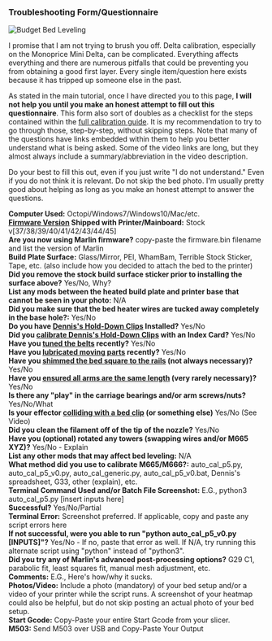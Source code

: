 ### Troubleshooting Form/Questionnaire 

![Budget Bed Leveling](https://cdn.thingiverse.com/assets/1c/90/56/76/f5/featured_preview_81224952_10157946633951407_1884648180813922304_o.jpg)

I promise that I am not trying to brush you off. Delta calibration, especially on the Monoprice Mini Delta, can be complicated. Everything affects everything and there are numerous pitfalls that could be preventing you from obtaining a good first layer. Every single item/question here exists because it has tripped up someone else in the past. <br/>

As stated in the main tutorial, once I have directed you to this page, **I will not help you until you make an honest attempt to fill out this questionnaire**. This form also sort of doubles as a checklist for the steps contained within the [full calibration guide](https://www.reddit.com/r/mpminidelta/comments/bzm1s2/updated_mpmd_calibration_guide_and_faq/). It is my recommendation to try to go through those, step-by-step, without skipping steps. Note that many of the questions have links embedded within them to help you better understand what is being asked. Some of the video links are long, but they almost always include a summary/abbreviation in the video description. <br/>

Do your best to fill this out, even if you just write "I do not understand." Even if you do not think it is relevant. Do not skip the bed photo. I'm usually pretty good about helping as long as you make an honest attempt to answer the questions. <br/>

**Computer Used:** Octopi/Windows7/Windows10/Mac/etc. <br/>
**[Firmware Version](https://www.mpminidelta.com/firmware/firmware_version_check) Shipped with Printer/Mainboard:** Stock v[37/38/39/40/41/42/43/44/45] <br/>
**Are you now using Marlin firmware?** copy-paste the firmware.bin filename and list the version of Marlin <br/>
**Build Plate Surface:** Glass/Mirror, PEI, WhamBam, Terrible Stock Sticker, Tape, etc. (also include how you decided to attach the bed to the printer) <br/>
**Did you remove the stock build surface sticker prior to installing the surface above?** Yes/No, Why? <br/>
**List any mods between the heated build plate and printer base that cannot be seen in your photo:** N/A <br/>
**Did you make sure that the bed heater wires are tucked away completely in the base hole?:** Yes/No <br/>
**Do you have [Dennis's Hold-Down Clips](https://www.youtube.com/watch?v=RSZ5xZf63Xo) Installed?** Yes/No <br/>
**Did you [calibrate Dennis's Hold-Down Clips](https://www.youtube.com/watch?v=2eko2PRa6y8) with an Index Card?** Yes/No <br/>
**Have you [tuned the belts](https://www.youtube.com/watch?v=gTtEJum10Ss) recently?** Yes/No <br/>
**Have you [lubricated moving parts](https://www.youtube.com/watch?v=2vuTZncnQYM) recently?** Yes/No <br/>
**Have you [shimmed the bed square to the rails](https://www.youtube.com/watch?v=2kGcRpWrSE8) (not always necessary)?** Yes/No <br/>
**Have you [ensured all arms are the same length](https://youtu.be/GYoeg-HAw0I) (very rarely necessary)?** Yes/No <br/>
**Is there any "play" in the carriage bearings and/or arm screws/nuts?** Yes/No/What <br/>
**Is your effector [colliding with a bed clip](https://youtu.be/tC87r8OVIII) (or something else)** Yes/No (See Video) <br/>
**Did you clean the filament off of the tip of the nozzle?** Yes/No <br/>
**Have you (optional) rotated any towers (swapping wires and/or M665 XYZ)?** Yes/No - Explain <br/>
**List any other mods that may affect bed leveling:** N/A <br/>
**What method did you use to calibrate M665/M666?:** auto_cal_p5.py, auto_cal_p5_v0.py, auto_cal_generic.py, auto_cal_p5_v0.bat, Dennis's spreadsheet, G33, other (explain), etc.  <br/>
**Terminal Command Used and/or Batch File Screenshot:** E.G., python3 auto_cal_p5.py [insert inputs here] <br/>
**Successful?** Yes/No/Partial <br/>
**Terminal Error:** Screenshot preferred. If applicable, copy and paste any script errors here <br/>
**If not successful, were you able to run "python auto_cal_p5_v0.py [INPUTS]"?** Yes/No - If no, paste that error as well. If N/A, try running this alternate script using "python" instead of "python3". <br/>
**Did you try any of Marlin's advanced post-processing options?** G29 C1, parabolic fit, least squares fit, manual mesh adjustment, etc.</br>
**Comments:** E.G., Here's how/why it sucks. <br/>
**Photos/Video:** Include a photo (mandatory) of your bed setup and/or a video of your printer while the script runs. A screenshot of your heatmap could also be helpful, but do not skip posting an actual photo of your bed setup. <br/>
**Start Gcode:** Copy-Paste your entire Start Gcode from your slicer. <br/>
**M503:** Send M503 over USB and Copy-Paste Your Output <br/>
